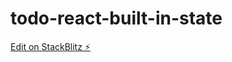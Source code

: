 # todo-react-built-in-state

[Edit on StackBlitz ⚡️](https://stackblitz.com/edit/stackblitz-starters-v2eycz)